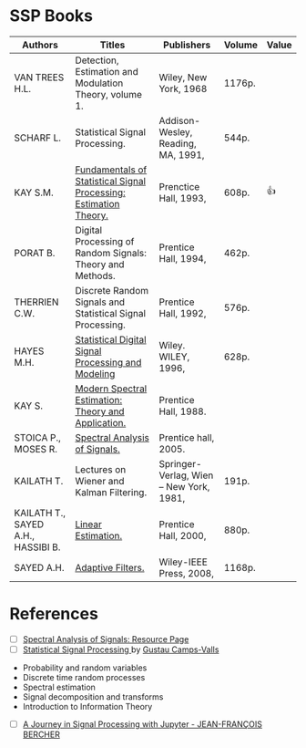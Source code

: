 # SSP Books

| Authors | Titles | Publishers | Volume | Value |
|-|-|-|-|-|
| VAN TREES H.L. | Detection, Estimation and Modulation Theory, volume 1. | Wiley, New York, 1968 |  1176p.|
| SCHARF L. | Statistical Signal Processing. | Addison-Wesley, Reading, MA, 1991, | 544p. |
| KAY S.M. | [Fundamentals of Statistical Signal Processing: Estimation Theory.](fundamentals-of-statistical-signal-processing-estimation-theory_compress.pdf) | Prenctice Hall, 1993, | 608p. | :+1: |
| PORAT B. | Digital Processing of Random Signals: Theory and Methods. | Prentice Hall, 1994, | 462p. |
| THERRIEN C.W. | Discrete Random Signals and Statistical Signal Processing. | Prentice Hall, 1992, | 576p. |
| HAYES M.H. | [Statistical Digital Signal Processing and Modeling](m_hayes_statistical_digital_signal_proc_part_1.pdf) | Wiley. WILEY, 1996, | 628p.|
| KAY S. | [Modern Spectral Estimation: Theory and Application.]((modern-spectral-estimation-theory-and-application.pdf)) | Prentice Hall, 1988. | | 
| STOICA P., MOSES R. | [Spectral Analysis of Signals.](StoicaM05.pdf) | Prentice hall, 2005. | |
| KAILATH T. | Lectures on Wiener and Kalman Filtering. | Springer-Verlag, Wien – New York, 1981, | 191p. |
| KAILATH T., SAYED A.H., HASSIBI B. | [Linear Estimation.](Linear_Estimation.pdf) | Prentice Hall, 2000, | 880p. |
| SAYED A.H. | [Adaptive Filters.](adaptative_filters.pdf)| Wiley-IEEE Press, 2008, | 1168p. |

# References

- [ ] [Spectral Analysis of Signals: Resource Page](http://www2.ece.ohio-state.edu/~randy/SAtext)
- [ ] [Statistical Signal Processing ](https://isp.uv.es/courses/ps_2014.pdf) by [Gustau Camps-Valls](https://www.uv.es/gcamps)
- Probability and random variables
- Discrete time random processes
- Spectral estimation
- Signal decomposition and transforms
- Introduction to Information Theory
- [ ] [A Journey in Signal Processing with Jupyter - JEAN-FRANÇOIS BERCHER](https://perso.esiee.fr/~bercherj/Lectures_SignalProcessing/Poly.pdf)
